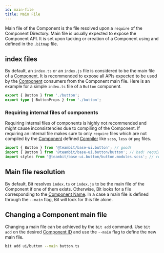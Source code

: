 ```yaml
---
id: main-file
title: Main File
---
```


Main file of the Component is the file resolved upon a `require` of the Component Directory. Main file is usually expected to expose the Component API.
It is set upon tacking or creation of a Component using and defined in the `.bitmap` file.

## index files

By default, an `index.ts` or an `index.js` file is considered to be the main file of a [Component](/components/overview).
It is recommended to expose all APIs expected to be used by the [Component](/components/overview) consumers from the Component main file. Here is an example for a simple `index.ts` file of a `Button` component.

```ts
export { Button } from './button';
export type { ButtonProps } from './button';
```

### Requiring internal files of components

Requiring internal files of components is highly not recommended and might cause inconsistencies due to compiling of the Component. If requiring an internal file makes sure to only `require` files which are not compiled by the [Component](/components/overview) defined [Compiler](/compiler/overview) like `scss`, `less` or `png` files.

```ts
import { Button } from '@teambit/base-ui.button'; // good!
import { Button } from '@teambit/base-ui.button/button'; // bad! requires internal file of the component.
import styles from '@teambit/base-ui.button/button.modules.scss'; // resources like `scss` and `png` since they are not compiled and handles by the consuming app.
```

## Main file resolution

By default, Bit resolves `index.ts` or `index.js` to be the main file of the Component if one of them exists. Otherwise, Bit looks for a file corresponding to the [Component Name](/components/component-id#component-name). In a case a main file is defined through the `--main` flag, Bit will look for this file alone.

## Changing a Component main file

Changing a main file can be achieved by the `bit add` command. Use `bit add` on the desired [Component ID](/components/id) and use the `--main` flag to define the new main file.

```bash
bit add ui/button --main button.ts
```
